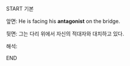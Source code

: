 START
기본

앞면:
He is facing his **antagonist** on the bridge.


뒷면:
그는 다리 위에서 자신의 적대자와 대치하고 있다.


해석:

<!--ID: 1733296949397-->
END